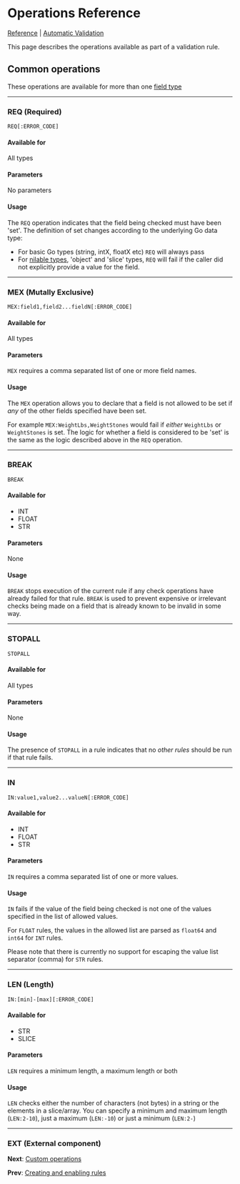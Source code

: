 # Operations Reference
 [Reference](README.md) | [Automatic Validation](vld-index.md)
 
This page describes the operations available as part of a validation rule. 

## Common operations

These operations are available for more than one [field type](vld-enable-rules.md)

---

### REQ (Required)

`REQ[:ERROR_CODE]`

#### Available for 

All types

#### Parameters

No parameters

#### Usage

The `REQ` operation indicates that the field being checked must have been 'set'. The definition
of set changes according to the underlying Go data type:

 * For basic Go types (string, intX, floatX etc) `REQ` will always pass
 * For [nilable types](ws-nilable.md), 'object' and 'slice' types, `REQ` will fail if the caller did not explicitly provide 
 a value for the field.

---

### MEX (Mutally Exclusive)

`MEX:field1,field2...fieldN[:ERROR_CODE]`

#### Available for 

All types

#### Parameters

`MEX` requires a comma separated list of one or more field names.

#### Usage

The `MEX` operation allows you to declare that a field is not allowed to be set if _any_ of the other
fields specified have been set. 

For example `MEX:WeightLbs,WeightStones` would fail if _either_ `WeightLbs` or `WeightStones` is set. The logic
for whether a field is considered to be 'set' is the same as the logic described above in the `REQ` operation.

---

### BREAK 

`BREAK`

#### Available for 
 * INT
 * FLOAT
 * STR
 
#### Parameters

None

#### Usage

`BREAK` stops execution of the current rule if any check operations have already failed for that rule. `BREAK` is used
to prevent expensive or irrelevant checks being made on a field that is already known to be invalid in some way.

---

### STOPALL

`STOPALL`

#### Available for 

All types

#### Parameters

None

#### Usage

The presence of `STOPALL` in a rule indicates that no _other rules_ should be run if that rule fails. 

---

### IN

`IN:value1,value2...valueN[:ERROR_CODE]`


#### Available for 
 * INT
 * FLOAT
 * STR
 
#### Parameters

`IN` requires a comma separated list of one or more values.

#### Usage

`IN` fails if the value of the field being checked is not one of the values specified in the list of allowed values.

For `FLOAT` rules, the values in the allowed list are parsed as `float64` and `int64` for `INT` rules.

Please note that there is currently no support for escaping the value list separator (comma) for `STR` rules.

---

### LEN (Length)

`IN:[min]-[max][:ERROR_CODE]`

#### Available for
  * STR
  * SLICE
  
#### Parameters

`LEN` requires a minimum length, a maximum length or both

#### Usage

`LEN` checks either the number of characters (not bytes) in a string or the elements in a slice/array. You can specify a 
minimum and maximum length (`LEN:2-10`), just a maximum (`LEN:-10`) or just a minimum (`LEN:2-`)

---

### EXT (External component)


**Next**: [Custom operations](vld-custom.md)

**Prev**: [Creating and enabling rules](vld-enable-rules.md)

